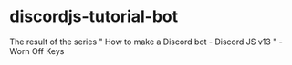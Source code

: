 # discordjs-tutorial-bot
The result of the series " How to make a Discord bot - Discord JS v13 " - Worn Off Keys
